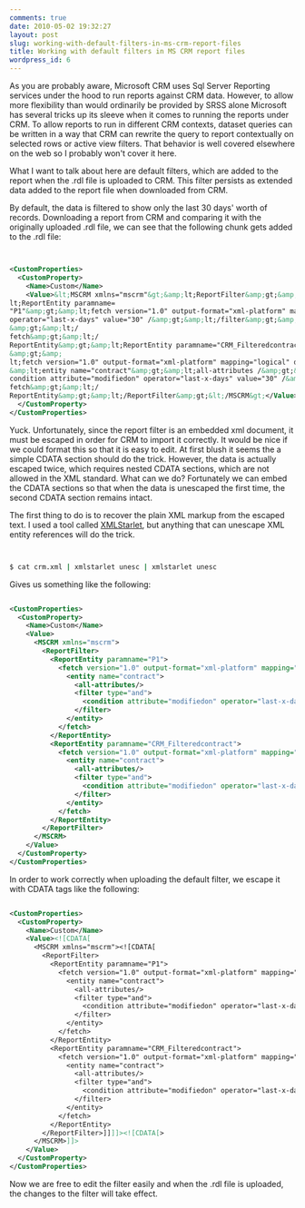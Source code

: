 ```yaml
---
comments: true
date: 2010-05-02 19:32:27
layout: post
slug: working-with-default-filters-in-ms-crm-report-files
title: Working with default filters in MS CRM report files
wordpress_id: 6
---
```


As you are probably aware, Microsoft CRM uses Sql Server Reporting services under the hood to run reports against CRM data. However, to allow more flexibility than would ordinarily be provided by SRSS alone Microsoft has several tricks up its sleeve when it comes to running the reports under CRM. To allow reports to run in different CRM contexts, dataset queries can be written in a way that CRM can rewrite the query to report contextually on selected rows or active view filters. That behavior is well covered elsewhere on the web so I probably won't cover it here.

What I want to talk about here are default filters, which are added to the report when the .rdl file is uploaded to CRM. This filter persists as extended data added to the report file when downloaded from CRM.

By default, the data is filtered to show only the last 30 days' worth of records. Downloading a report from CRM and comparing it with the originally uploaded .rdl file, we can see that the following chunk gets added to the .rdl file:

``` xml


<CustomProperties>
  <CustomProperty>
    <Name>Custom</Name>
    <Value>&lt;MSCRM xmlns="mscrm"&gt;&amp;lt;ReportFilter&amp;gt;&amp;
lt;ReportEntity paramname=
"P1"&amp;gt;&amp;lt;fetch version="1.0" output-format="xml-platform" mapping="logical" distinct="false"&amp;gt;&amp;lt;entity name="contract"&amp;gt;&amp;lt;all-attributes /&amp;gt;&amp;lt;filter type="and"&amp;gt;&amp;lt;condition attribute="modifiedon" 
operator="last-x-days" value="30" /&amp;gt;&amp;lt;/filter&amp;gt;&amp;lt;/entity
&amp;gt;&amp;lt;/
fetch&amp;gt;&amp;lt;/
ReportEntity&amp;gt;&amp;lt;ReportEntity paramname="CRM_Filteredcontract"
&amp;gt;&amp;
lt;fetch version="1.0" output-format="xml-platform" mapping="logical" distinct="false"&amp;gt;
&amp;lt;entity name="contract"&amp;gt;&amp;lt;all-attributes /&amp;gt;&amp;lt;filter type="and"&amp;gt;&amp;lt;
condition attribute="modifiedon" operator="last-x-days" value="30" /&amp;gt;&amp;lt;/filter&amp;gt;&amp;lt;/entity&amp;gt;&amp;lt;/
fetch&amp;gt;&amp;lt;/
ReportEntity&amp;gt;&amp;lt;/ReportFilter&amp;gt;&lt;/MSCRM&gt;</Value>
  </CustomProperty>
</CustomProperties>


```


Yuck. Unfortunately, since the report filter is an embedded xml document, it must be escaped in order for CRM to import it correctly. It would be nice if we could format this so that it is easy to edit. At first blush it seems the a simple CDATA section should do the trick. However, the data is actually escaped twice, which requires nested CDATA sections, which are not allowed in the XML standard. What can we do? Fortunately we can embed the CDATA sections so that when the data is unescaped the first time, the second CDATA section remains intact.

The first thing to do is to recover the plain XML markup from the escaped text. I used a tool called [XMLStarlet](http://xmlstar.sourceforge.net/), but anything that can unescape XML entity references will do the trick.

``` bash


$ cat crm.xml | xmlstarlet unesc | xmlstarlet unesc


```


Gives us something like the following:

``` xml

<CustomProperties>
  <CustomProperty>
    <Name>Custom</Name>
    <Value>
      <MSCRM xmlns="mscrm">
        <ReportFilter>
          <ReportEntity paramname="P1">
            <fetch version="1.0" output-format="xml-platform" mapping="logical" distinct="false">
              <entity name="contract">
                <all-attributes/>
                <filter type="and">
                  <condition attribute="modifiedon" operator="last-x-days" value="30"/>
                </filter>
              </entity>
            </fetch>
          </ReportEntity>
          <ReportEntity paramname="CRM_Filteredcontract">
            <fetch version="1.0" output-format="xml-platform" mapping="logical" distinct="false">
              <entity name="contract">
                <all-attributes/>
                <filter type="and">
                  <condition attribute="modifiedon" operator="last-x-days" value="30"/>
                </filter>
              </entity>
            </fetch>
          </ReportEntity>
        </ReportFilter>
      </MSCRM>
    </Value>
  </CustomProperty>
</CustomProperties>

```


In order to work correctly when uploading the default filter, we escape it with CDATA tags like the following:

``` xml

<CustomProperties>
  <CustomProperty>
    <Name>Custom</Name>
    <Value><![CDATA[
      <MSCRM xmlns="mscrm"><![CDATA[
        <ReportFilter>
          <ReportEntity paramname="P1">
            <fetch version="1.0" output-format="xml-platform" mapping="logical" distinct="false">
              <entity name="contract">
                <all-attributes/>
                <filter type="and">
                  <condition attribute="modifiedon" operator="last-x-days" value="30"/>
                </filter>
              </entity>
            </fetch>
          </ReportEntity>
          <ReportEntity paramname="CRM_Filteredcontract">
            <fetch version="1.0" output-format="xml-platform" mapping="logical" distinct="false">
              <entity name="contract">
                <all-attributes/>
                <filter type="and">
                  <condition attribute="modifiedon" operator="last-x-days" value="30"/>
                </filter>
              </entity>
            </fetch>
          </ReportEntity>
        </ReportFilter>]]]]><![CDATA[>
      </MSCRM>]]>
    </Value>
  </CustomProperty>
</CustomProperties>

```


Now we are free to edit the filter easily and when the .rdl file is uploaded, the changes to the filter will take effect.


